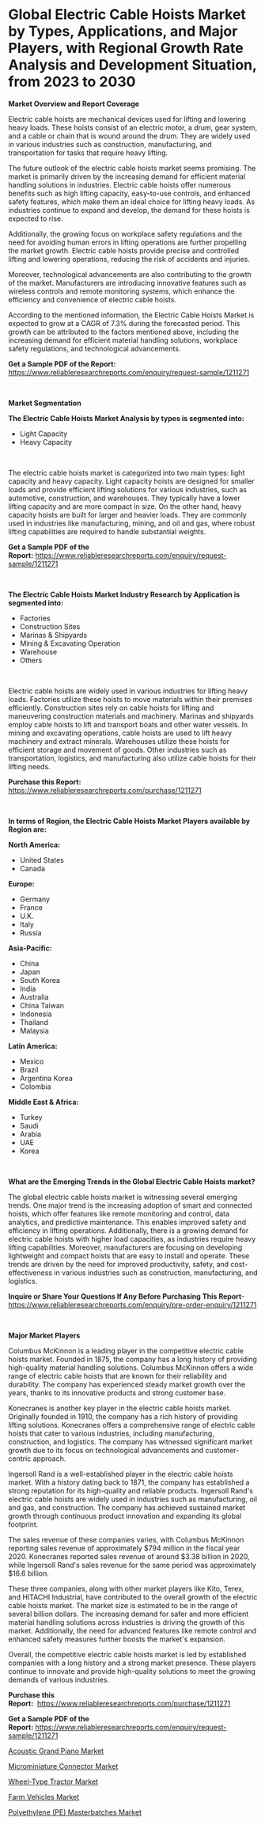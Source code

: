 <p><h1>Global Electric Cable Hoists Market by Types, Applications, and Major Players, with Regional Growth Rate Analysis and Development Situation, from 2023 to 2030</h1></p><p><strong>Market Overview and Report Coverage</strong></p>
<p><p>Electric cable hoists are mechanical devices used for lifting and lowering heavy loads. These hoists consist of an electric motor, a drum, gear system, and a cable or chain that is wound around the drum. They are widely used in various industries such as construction, manufacturing, and transportation for tasks that require heavy lifting.</p><p>The future outlook of the electric cable hoists market seems promising. The market is primarily driven by the increasing demand for efficient material handling solutions in industries. Electric cable hoists offer numerous benefits such as high lifting capacity, easy-to-use controls, and enhanced safety features, which make them an ideal choice for lifting heavy loads. As industries continue to expand and develop, the demand for these hoists is expected to rise.</p><p>Additionally, the growing focus on workplace safety regulations and the need for avoiding human errors in lifting operations are further propelling the market growth. Electric cable hoists provide precise and controlled lifting and lowering operations, reducing the risk of accidents and injuries.</p><p>Moreover, technological advancements are also contributing to the growth of the market. Manufacturers are introducing innovative features such as wireless controls and remote monitoring systems, which enhance the efficiency and convenience of electric cable hoists.</p><p>According to the mentioned information, the Electric Cable Hoists Market is expected to grow at a CAGR of 7.3% during the forecasted period. This growth can be attributed to the factors mentioned above, including the increasing demand for efficient material handling solutions, workplace safety regulations, and technological advancements.</p></p>
<p><strong>Get a Sample PDF of the Report:</strong> <a href="https://www.reliableresearchreports.com/enquiry/request-sample/1211271">https://www.reliableresearchreports.com/enquiry/request-sample/1211271</a></p>
<p>&nbsp;</p>
<p><strong>Market Segmentation</strong></p>
<p><strong>The Electric Cable Hoists Market Analysis by types is segmented into:</strong></p>
<p><ul><li>Light Capacity</li><li>Heavy Capacity</li></ul></p>
<p>&nbsp;</p>
<p><p>The electric cable hoists market is categorized into two main types: light capacity and heavy capacity. Light capacity hoists are designed for smaller loads and provide efficient lifting solutions for various industries, such as automotive, construction, and warehouses. They typically have a lower lifting capacity and are more compact in size. On the other hand, heavy capacity hoists are built for larger and heavier loads. They are commonly used in industries like manufacturing, mining, and oil and gas, where robust lifting capabilities are required to handle substantial weights.</p></p>
<p><strong>Get a Sample PDF of the Report:</strong>&nbsp;<a href="https://www.reliableresearchreports.com/enquiry/request-sample/1211271">https://www.reliableresearchreports.com/enquiry/request-sample/1211271</a></p>
<p>&nbsp;</p>
<p><strong>The Electric Cable Hoists Market Industry Research by Application is segmented into:</strong></p>
<p><ul><li>Factories</li><li>Construction Sites</li><li>Marinas & Shipyards</li><li>Mining & Excavating Operation</li><li>Warehouse</li><li>Others</li></ul></p>
<p>&nbsp;</p>
<p><p>Electric cable hoists are widely used in various industries for lifting heavy loads. Factories utilize these hoists to move materials within their premises efficiently. Construction sites rely on cable hoists for lifting and maneuvering construction materials and machinery. Marinas and shipyards employ cable hoists to lift and transport boats and other water vessels. In mining and excavating operations, cable hoists are used to lift heavy machinery and extract minerals. Warehouses utilize these hoists for efficient storage and movement of goods. Other industries such as transportation, logistics, and manufacturing also utilize cable hoists for their lifting needs.</p></p>
<p><strong>Purchase this Report:</strong>&nbsp; <a href="https://www.reliableresearchreports.com/purchase/1211271">https://www.reliableresearchreports.com/purchase/1211271</a></p>
<p>&nbsp;</p>
<p><strong>In terms of Region, the Electric Cable Hoists Market Players available by Region are:</strong></p>
<p>
    <p> <strong> North America: </strong>
        <ul>
            <li>United States</li>
            <li>Canada</li>
        </ul>
        </p> 
    <p> <strong> Europe: </strong>
        <ul>
            <li>Germany</li>
            <li>France</li>
            <li>U.K.</li>
            <li>Italy</li>
            <li>Russia</li>
        </ul>
        </p> 
    <p> <strong> Asia-Pacific: </strong>
        <ul>
            <li>China</li>
            <li>Japan</li>
            <li>South Korea</li>
            <li>India</li>
            <li>Australia</li>
            <li>China Taiwan</li>
            <li>Indonesia</li>
            <li>Thailand</li>
            <li>Malaysia</li>
        </ul>
        </p> 
    <p> <strong> Latin America: </strong>
        <ul>
            <li>Mexico</li>
            <li>Brazil</li>
            <li>Argentina Korea</li>
            <li>Colombia</li>
        </ul>
        </p> 
    <p> <strong> Middle East & Africa: </strong>
        <ul>
            <li>Turkey</li>
            <li>Saudi</li>
            <li>Arabia</li>
            <li>UAE</li>
            <li>Korea</li>
        </ul>
    </p>
    </p>
<p>&nbsp;</p>
<p><strong>What are the Emerging Trends in the Global Electric Cable Hoists market?</strong></p>
<p><p>The global electric cable hoists market is witnessing several emerging trends. One major trend is the increasing adoption of smart and connected hoists, which offer features like remote monitoring and control, data analytics, and predictive maintenance. This enables improved safety and efficiency in lifting operations. Additionally, there is a growing demand for electric cable hoists with higher load capacities, as industries require heavy lifting capabilities. Moreover, manufacturers are focusing on developing lightweight and compact hoists that are easy to install and operate. These trends are driven by the need for improved productivity, safety, and cost-effectiveness in various industries such as construction, manufacturing, and logistics.</p></p>
<p><strong>Inquire or Share Your Questions If Any Before Purchasing This Report</strong>- <a href="https://www.reliableresearchreports.com/enquiry/pre-order-enquiry/1211271">https://www.reliableresearchreports.com/enquiry/pre-order-enquiry/1211271</a></p>
<p>&nbsp;</p>
<p><strong>Major Market Players</strong></p>
<p><p>Columbus McKinnon is a leading player in the competitive electric cable hoists market. Founded in 1875, the company has a long history of providing high-quality material handling solutions. Columbus McKinnon offers a wide range of electric cable hoists that are known for their reliability and durability. The company has experienced steady market growth over the years, thanks to its innovative products and strong customer base.</p><p>Konecranes is another key player in the electric cable hoists market. Originally founded in 1910, the company has a rich history of providing lifting solutions. Konecranes offers a comprehensive range of electric cable hoists that cater to various industries, including manufacturing, construction, and logistics. The company has witnessed significant market growth due to its focus on technological advancements and customer-centric approach.</p><p>Ingersoll Rand is a well-established player in the electric cable hoists market. With a history dating back to 1871, the company has established a strong reputation for its high-quality and reliable products. Ingersoll Rand's electric cable hoists are widely used in industries such as manufacturing, oil and gas, and construction. The company has achieved sustained market growth through continuous product innovation and expanding its global footprint.</p><p>The sales revenue of these companies varies, with Columbus McKinnon reporting sales revenue of approximately $794 million in the fiscal year 2020. Konecranes reported sales revenue of around $3.38 billion in 2020, while Ingersoll Rand's sales revenue for the same period was approximately $16.6 billion.</p><p>These three companies, along with other market players like Kito, Terex, and HITACHI Industrial, have contributed to the overall growth of the electric cable hoists market. The market size is estimated to be in the range of several billion dollars. The increasing demand for safer and more efficient material handling solutions across industries is driving the growth of this market. Additionally, the need for advanced features like remote control and enhanced safety measures further boosts the market's expansion.</p><p>Overall, the competitive electric cable hoists market is led by established companies with a long history and a strong market presence. These players continue to innovate and provide high-quality solutions to meet the growing demands of various industries.</p></p>
<p><strong>Purchase this Report:</strong>&nbsp;&nbsp;<a href="https://www.reliableresearchreports.com/purchase/1211271">https://www.reliableresearchreports.com/purchase/1211271</a></p>
<p></p>
<p><strong>Get a Sample PDF of the Report:</strong>&nbsp;<a href="https://www.reliableresearchreports.com/enquiry/request-sample/1211271">https://www.reliableresearchreports.com/enquiry/request-sample/1211271</a></p>
<p><p><a href="https://www.linkedin.com/pulse/acoustic-grand-piano-market-share-amp-new-trends-analysis/">Acoustic Grand Piano Market</a></p><p><a href="https://medium.com/@sight.lens.slot/microminiature-connector-market-size-growth-forecast-2023-2030-780b29e1e562">Microminiature Connector Market</a></p><p><a href="https://github.com/melchekhinf/Market-Research-Report-List-1/blob/main/wheel-type-tractor-market.md">Wheel-Type Tractor Market</a></p><p><a href="https://github.com/sndrkn/Market-Research-Report-List-1/blob/main/farm-vehicles-market.md">Farm Vehicles Market</a></p><p><a href="https://www.linkedin.com/pulse/polyethylene-pe-masterbatches-market-size-growth-forecast-from/">Polyethylene (PE) Masterbatches Market</a></p></p>